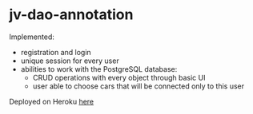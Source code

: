 # jv-dao-annotation
Implemented:
-   registration and login
-   unique session for every user
-   abilities to work with the PostgreSQL database:
    -   CRUD operations with every object through basic UI
    -   user able to choose cars that will be connected only to this user

Deployed on Heroku [here](https://test-java-test.herokuapp.com/)